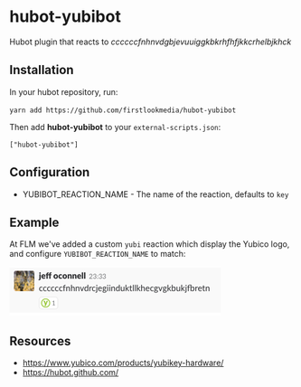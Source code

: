 
# hubot-yubibot

Hubot plugin that reacts to _ccccccfnhnvdgbjevuuiggkbkrhfhfjkkcrhelbjkhck_

## Installation

In your hubot repository, run:

`yarn add https://github.com/firstlookmedia/hubot-yubibot`

Then add **hubot-yubibot** to your `external-scripts.json`:

```
["hubot-yubibot"]
```

## Configuration

* YUBIBOT_REACTION_NAME - The name of the reaction, defaults to `key`

## Example

At FLM we've added a custom `yubi` reaction which display the Yubico logo, and configure `YUBIBOT_REACTION_NAME` to match:

![Yubibot Example](./example.png?raw=true "Yubibot Example")

## Resources

* https://www.yubico.com/products/yubikey-hardware/
* https://hubot.github.com/
